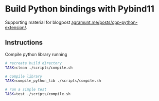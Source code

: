 # Build Python bindings with Pybind11

Supporting material for blogpost [agramunt.me/posts/cpp-python-extension/](https://agramunt.me/posts/cpp-python-extension/).

## Instructions

Compile python library running

```bash
# recreate build directory
TASK=clean ./scripts/compile.sh

# compile library
TASK=compile_python_lib ./scripts/compile.sh

# run a simple test
TASK=test ./scripts/compile.sh
```
